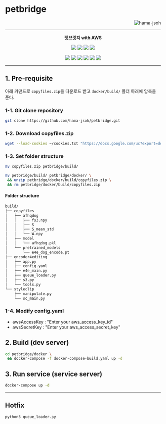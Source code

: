 # petbridge

<p align="right"> <img src="https://komarev.com/ghpvc/?username=hama-jsoh&color=brightgreen" alt="hama-jsoh" /> </p>

----

<p align="center">
  <b> 펫브릿지 with AWS </b>
</p>

<p align="center">
  <img src="https://img.shields.io/badge/version-0.0.3-orange?style=flat-square">
  <img src="https://img.shields.io/badge/Python-3.6.x-3776AB?style=flat-square&logo=Python&logoColor=white">
  <img src="https://img.shields.io/badge/CUDA-11.2.0-76B900?style=flat-square&logo=NVIDIA&logoColor=white">
  <img src="https://img.shields.io/badge/CUDNN-8-76B900?style=flat-square&logo=NVIDIA&logoColor=white">
</p>

<p align="center">
  <img src="https://img.shields.io/badge/AWS-Lambda-FF9900?style=flat-square&logo=AWS-Lambda&logoColor=white">
  <img src="https://img.shields.io/badge/Amazon-EC2-FF9900?style=flat-square&logo=Amazon-EC2&logoColor=white">
  <img src="https://img.shields.io/badge/Amazon-RDS-527FFF?style=flat-square&logo=Amazon-RDS&logoColor=white">
  <img src="https://img.shields.io/badge/Amazon-S3-569A31?style=flat-square&logo=Amazon-S3&logoColor=white">
  
  <img src="https://img.shields.io/badge/Amazon-CloudWatch-FF4F8B?style=flat-square&logo=Amazon-CloudWatch&logoColor=white">
  <img src="https://img.shields.io/badge/Amazon-API_Gateway-A100FF?style=flat-square&logo=Amazon-API-Gateway&logoColor=white">
</p>

----

## 1. Pre-requisite
아래 커맨드로 `copyfiles.zip`을 다운로드 받고 `docker/build/` 폴더 아래에 압축을 푼다.  

### 1-1. Git clone repository
```bash
git clone https://github.com/hama-jsoh/petbridge.git
```

### 1-2. Download copyfiles.zip
```bash
wget --load-cookies ~/cookies.txt "https://docs.google.com/uc?export=download&confirm=$(wget --quiet --save-cookies ~/cookies.txt --keep-session-cookies --no-check-certificate 'https://docs.google.com/uc?export=download&id=1Kazha62DSt59RFkUpssUTWZJA5SImAxW' -O- | sed -rn 's/.*confirm=([0-9A-Za-z_]+).*/\1\n/p')&id=1Kazha62DSt59RFkUpssUTWZJA5SImAxW" -O copyfiles.zip && rm -rf ~/cookies.txt
```

### 1-3. Set folder structure
```bash
mv copyfiles.zip petbridge/build/
```
```bash
mv petbridge/build/ petbridge/docker/ \
 && unzip petbridge/docker/build/copyfiles.zip \
 && rm petbridge/docker/build/copyfiles.zip
```
#### Folder structure
```bash
build/
├── copyfiles
│   ├── afhqdog
│   │   ├── fs3.npy
│   │   ├── S
│   │   ├── S_mean_std
│   │   └── W.npy
│   ├── model
│   │   └── afhqdog.pkl
│   └── pretrained_models
│       └── e4e_dog_encode.pt
├── encoder4editing
│   ├── app.py
│   ├── config.yaml
│   ├── e4e_main.py
│   ├── queue_loader.py
│   ├── s3.py
│   └── tools.py
└── styleclip
    ├── manipulate.py
    └── sc_main.py
```
  
### 1-4. Modify config.yaml
- awsAccessKey : "Enter your aws_access_key_id"
- awsSecretKey : "Enter your aws_access_secret_key"

## 2. Build (dev server)
```bash
cd petbridge/docker \
 && docker-compose -f docker-compose-build.yaml up -d
```

## 3. Run service (service server)
```bash
docker-compose up -d
```

----

## Hotfix
```bash
python3 queue_loader.py
```
